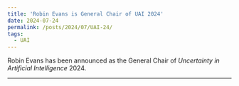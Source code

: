 ```yaml
---
title: 'Robin Evans is General Chair of UAI 2024'
date: 2024-07-24
permalink: /posts/2024/07/UAI-24/
tags:
  - UAI
---
```


Robin Evans has been announced as the General Chair of _Uncertainty in Artificial 
Intelligence_ 2024.  


------
